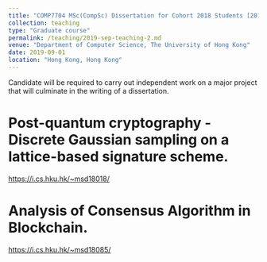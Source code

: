 ```yaml
---
title: "COMP7704 MSc(CompSc) Dissertation for Cohort 2018 Students [2018]"
collection: teaching
type: "Graduate course"
permalink: /teaching/2019-sep-teaching-2.md
venue: "Department of Computer Science, The University of Hong Kong"
date: 2019-09-01
location: "Hong Kong, Hong Kong"
---
```


Candidate will be required to carry out independent work on a major project that will culminate in the writing of a dissertation.



Post-quantum cryptography - Discrete Gaussian sampling on a lattice-based signature scheme. 
======
<a>https://i.cs.hku.hk/~msd18018/</a>

Analysis of Consensus Algorithm in Blockchain. 
======
<a>https://i.cs.hku.hk/~msd18085/</a>
